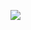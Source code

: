 ![](https://raw.githubusercontent.com/faisal0901/github-profile-summary-cards-example/master/profile-summary-card-output/dracula/1-repos-per-language.svg)
